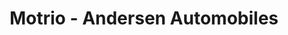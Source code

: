 ---
title: "Motrio - Andersen Automobiles"
url: /essey-les-nancy/motrio-andersen-automobiles/
shop: Autowerkstatt
---
